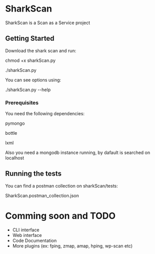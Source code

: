 # SharkScan 
SharkScan is a Scan as a Service project

## Getting Started
Download the shark scan and run:

chmod +x sharkScan.py


./sharkScan.py


You can see options using:


./sharkScan.py --help

### Prerequisites

You need the following dependencies:


pymongo

bottle

lxml

Also you need a mongodb instance running, by dafault is searched on localhost

## Running the tests
You can find a postman collection on sharkScan/tests: 

SharkScan.postman_collection.json

# Comming soon and TODO
- CLI interface
- Web interface
- Code Documentation
- More plugins (ex: fping, zmap, amap, hping, wp-scan etc)